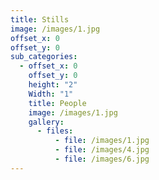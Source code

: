 ```yaml
---
title: Stills
image: /images/1.jpg
offset_x: 0
offset_y: 0
sub_categories:
  - offset_x: 0
    offset_y: 0
    height: "2"
    Width: "1"
    title: People
    image: /images/1.jpg
    gallery:
      - files:
          - file: /images/1.jpg
          - file: /images/4.jpg
          - file: /images/6.jpg
---
```

